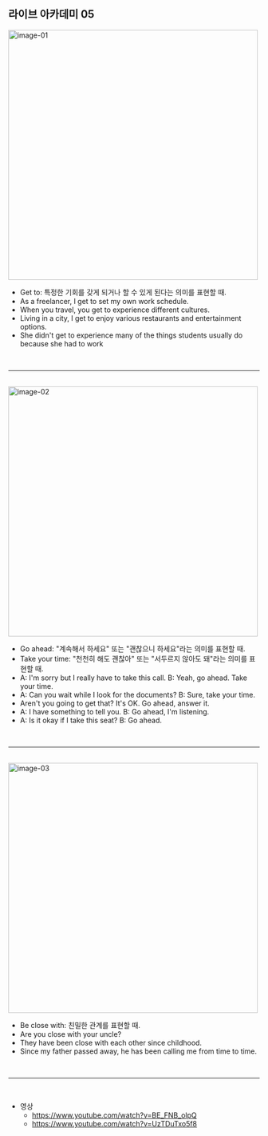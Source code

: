 ## 라이브 아카데미 05

<img src="./images/05/image-01.png" width=500 alt="image-01" />

- Get to: 특정한 기회를 갖게 되거나 할 수 있게 된다는 의미를 표현할 때.
- As a freelancer, I get to set my own work schedule.
- When you travel, you get to experience different cultures.
- Living in a city, I get to enjoy various restaurants and entertainment options.
- She didn't get to experience many of the things students usually do because she had to work

<br />

---

<br />

<img src="./images/05/image-02.png" width=500 alt="image-02" />

- Go ahead: "계속해서 하세요" 또는 "괜찮으니 하세요"라는 의미를 표현할 때.
- Take your time: "천천히 해도 괜찮아" 또는 "서두르지 않아도 돼"라는 의미를 표현할 때.
- A: I'm sorry but I really have to take this call. B: Yeah, go ahead. Take your time.
- A: Can you wait while I look for the documents? B: Sure, take your time.
- Aren't you going to get that? It's OK. Go ahead, answer it.
- A: I have something to tell you. B: Go ahead, I'm listening.
- A: Is it okay if I take this seat? B: Go ahead.

<br />

---

<br />

<img src="./images/05/image-03.png" width=500 alt="image-03" />

- Be close with: 친밀한 관계를 표현할 때.
- Are you close with your uncle?
- They have been close with each other since childhood.
- Since my father passed away, he has been calling me from time to time.

<br />

---

<br />

- 영상
  - https://www.youtube.com/watch?v=BE_FNB_olpQ
  - https://www.youtube.com/watch?v=UzTDuTxo5f8
